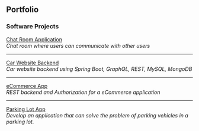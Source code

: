 ## Portfolio

### Software Projects

[Chat Room Application](/chat_room_app)<br>
<i>Chat room where users can communicate with other users</i>

---
[Car Website Backend](/car_website_backend)<br>
<i>Car website backend using Spring Boot, GraphQL, REST, MySQL, MongoDB</i>

---
[eCommerce App](/eCommerce_app)<br>
<i>REST backend and Authorization for a eCommerce application</i>

---
[Parking Lot App](/parking_lot)<br>
<i>Develop an application that can solve the problem of parking vehicles in a parking lot.</i>
